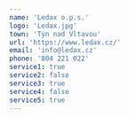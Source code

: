 ```yaml
---
name: 'Ledax o.p.s.'
logo: 'Ledax.jpg'
town: 'Týn nad Vltavou'
url: 'https://www.ledax.cz/'
email: 'info@ledax.cz'
phone: '804 221 022'
service1: true
service2: false
service3: true
service4: false
service5: true
---
```

